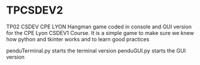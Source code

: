 # TPCSDEV2

TP02 CSDEV CPE LYON
Hangman game coded in console and GUI version for the CPE Lyon CSDEV1 Course. It is a simple game to make sure we knew how python and tkinter works and to learn good practices

penduTerminal.py starts the terminal version
penduGUI.py starts the GUI version
